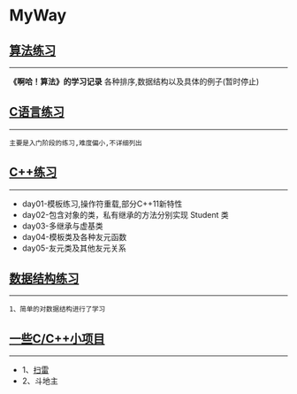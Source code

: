 # MyWay

## [算法练习](./Algorithm)
---
**《啊哈！算法》的学习记录**
各种排序,数据结构以及具体的例子(暂时停止)

## [C语言练习](./C_NC)
---
	主要是入门阶段的练习,难度偏小,不详细列出

## [C++练习](./C++)
---
-	day01-模板练习,操作符重载,部分C++11新特性
-	day02-包含对象的类，私有继承的方法分别实现 Student 类
-	day03-多继承与虚基类
-	day04-模板类及各种友元函数
-	day05-友元类及其他友元关系

## [数据结构练习](./DataStructures)
---
	1、简单的对数据结构进行了学习

## [一些C/C++小项目](./MyProject)
---

-	1、[扫雷](./MyProject/扫雷)
-	2、斗地主
